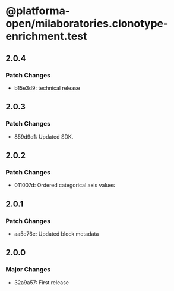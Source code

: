 # @platforma-open/milaboratories.clonotype-enrichment.test

## 2.0.4

### Patch Changes

- b15e3d9: technical release

## 2.0.3

### Patch Changes

- 859d9d1: Updated SDK.

## 2.0.2

### Patch Changes

- 011007d: Ordered categorical axis values

## 2.0.1

### Patch Changes

- aa5e76e: Updated block metadata

## 2.0.0

### Major Changes

- 32a9a57: First release
